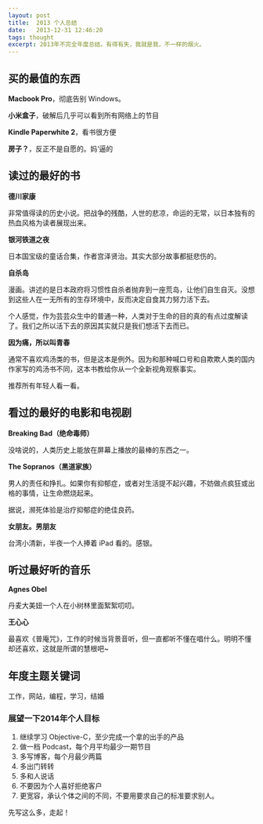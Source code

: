 ```yaml
---
layout: post
title:  2013 个人总结
date:   2013-12-31 12:46:20
tags: thought
excerpt: 2013年不完全年度总结。有得有失，我就是我，不一样的烟火。
---
```

## 买的最值的东西

**Macbook Pro**，彻底告别 Windows。

**小米盒子**，破解后几乎可以看到所有网络上的节目

**Kindle Paperwhite 2**，看书很方便

**房子？**，反正不是自愿的。妈‘逼的

## 读过的最好的书

**德川家康**

非常值得读的历史小说。把战争的残酷，人世的悲凉，命运的无常，以日本独有的热血风格为读者展现出来。

**银河铁道之夜**

日本国宝级的童话合集，作者宫泽贤治。其实大部分故事都挺悲伤的。

**自杀岛**

漫画。讲述的是日本政府将习惯性自杀者抛弃到一座荒岛，让他们自生自灭。没想到这些人在一无所有的生存环境中，反而决定自食其力努力活下去。

个人感觉，作为芸芸众生中的普通一种，人类对于生命的目的真的有点过度解读了。我们之所以活下去的原因其实就只是我们想活下去而已。

**因为痛，所以叫青春**

通常不喜欢鸡汤类的书，但是这本是例外。因为和那种喊口号和自欺欺人类的国内作家写的鸡汤书不同，这本书教给你从一个全新视角观察事实。

推荐所有年轻人看一看。

## 看过的最好的电影和电视剧

**Breaking Bad（绝命毒师）**

没啥说的，人类历史上能放在屏幕上播放的最棒的东西之一。

**The Sopranos（黑道家族）**

男人的责任和挣扎。如果你有抑郁症，或者对生活提不起兴趣，不妨做点疯狂或出格的事情，让生命燃烧起来。

据说，濒死体验是治疗抑郁症的绝佳良药。

**女朋友。男朋友**

台湾小清新，半夜一个人捧着 iPad 看的。感银。

## 听过最好听的音乐

**Agnes Obel**

丹麦大美妞一个人在小树林里面絮絮叨叨。

**王心心**

最喜欢《普庵咒》，工作的时候当背景音听，但一直都听不懂在唱什么。明明不懂却还喜欢，这就是所谓的慧根吧~

## 年度主题关键词

工作，网站，编程，学习，结婚

### 展望一下2014年个人目标

1. 继续学习 Objective-C，至少完成一个拿的出手的产品
2. 做一档 Podcast，每个月平均最少一期节目
3. 多写博客，每个月最少两篇
4. 多出门转转
5. 多和人说话
6. 不要因为个人喜好拒绝客户
7. 更宽容，承认个体之间的不同，不要用要求自己的标准要求别人。

先写这么多，走起！
